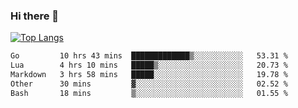 ### Hi there 👋

<!--
**3Xpl0it3r/3Xpl0it3r** is a ✨ _special_ ✨ repository because its `README.md` (this file) appears on your GitHub profile.

Here are some ideas to get you started:

- 🔭 I’m currently working on ...
- 🌱 I’m currently learning ...
- 👯 I’m looking to collaborate on ...
- 🤔 I’m looking for help with ...
- 💬 Ask me about ...
- 📫 How to reach me: ...
- 😄 Pronouns: ...
- ⚡ Fun fact: ...
-->


[![Top Langs](https://github-readme-stats.vercel.app/api/top-langs/?username=3Xpl0it3r&layout=compact)](https://github.com/3Xpl0it3r/3Xpl0it3r)

<!--START_SECTION:waka-->

```txt
Go         10 hrs 43 mins  █████████████▒░░░░░░░░░░░   53.31 %
Lua        4 hrs 10 mins   █████▒░░░░░░░░░░░░░░░░░░░   20.73 %
Markdown   3 hrs 58 mins   █████░░░░░░░░░░░░░░░░░░░░   19.78 %
Other      30 mins         ▓░░░░░░░░░░░░░░░░░░░░░░░░   02.52 %
Bash       18 mins         ▒░░░░░░░░░░░░░░░░░░░░░░░░   01.55 %
```

<!--END_SECTION:waka-->
